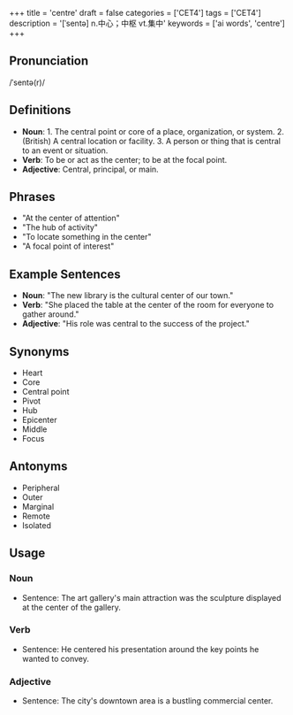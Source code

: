 +++
title = 'centre'
draft = false
categories = ['CET4']
tags = ['CET4']
description = '[ˈsentə] n.中心；中枢 vt.集中'
keywords = ['ai words', 'centre']
+++

## Pronunciation
/ˈsentə(r)/

## Definitions
- **Noun**: 1. The central point or core of a place, organization, or system. 2. (British) A central location or facility. 3. A person or thing that is central to an event or situation. 
- **Verb**: To be or act as the center; to be at the focal point. 
- **Adjective**: Central, principal, or main.

## Phrases
- "At the center of attention"
- "The hub of activity"
- "To locate something in the center"
- "A focal point of interest"

## Example Sentences
- **Noun**: "The new library is the cultural center of our town."
- **Verb**: "She placed the table at the center of the room for everyone to gather around."
- **Adjective**: "His role was central to the success of the project."

## Synonyms
- Heart
- Core
- Central point
- Pivot
- Hub
- Epicenter
- Middle
- Focus

## Antonyms
- Peripheral
- Outer
- Marginal
- Remote
- Isolated

## Usage
### Noun
- Sentence: The art gallery's main attraction was the sculpture displayed at the center of the gallery.
### Verb
- Sentence: He centered his presentation around the key points he wanted to convey.
### Adjective
- Sentence: The city's downtown area is a bustling commercial center.
